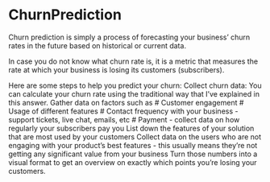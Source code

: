 # ChurnPrediction
Churn prediction is simply a process of forecasting your business’ churn rates in the future based on historical or current data.

In case you do not know what churn rate is, it is a metric that measures the rate at which your business is losing its customers (subscribers).

Here are some steps to help you predict your churn:
  Collect churn data: You can calculate your churn rate using the traditional way that I’ve explained in this answer. Gather data on factors such as
        # Customer engagement
        # Usage of different features
        # Contact frequency with your business - support tickets, live chat, emails, etc
        # Payment - collect data on how regularly your subscribers pay you
  List down the features of your solution that are most used by your customers
  Collect data on the users who are not engaging with your product’s best features - this usually means they’re not getting any significant value from your business
  Turn those numbers into a visual format to get an overview on exactly which points you’re losing your customers.
